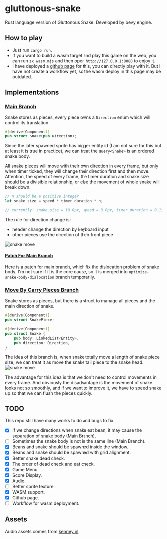 # gluttonous-snake

Rust language version of Gluttonous Snake. Developed by bevy engine.

## How to play

- Just run `cargo run`.
- If you want to build a wasm target and play this game on the web, you can run `zx wasm.mjs` and then open `http://127.0.0.1:8080` to enjoy it.
- I have deployed a [github page](https://sasakiyori.github.io/gluttonous-snake/) for this, you can directly play with it. But I have not create a workflow yet, so the wasm deploy in this page may be outdated.


## Implementations

### [Main Branch](https://github.com/sasakiyori/gluttonous-snake/tree/main)

Snake stores as pieces, every piece owns a `Direction` enum which will control its translation.

```rust
#[derive(Component)]
pub struct Snake(pub Direction);
```

Since the later spawned sprite has bigger entity id (I am not sure for this but at least it is true in practice), we can treat the `Query<Snake>` is an ordered snake body.  

All snake pieces will move with their own direction in every frame, but only when timer ticked, they will change their direction first and then move. Attention, the speed of every frame, the timer duration and snake size should be a divisible relationship, or else the movement of whole snake will break down.

```rust
// n should be a positive integer
let snake_size = speed * timer_duration * n;

// currently: snake_size = 18.0px, speed = 3.0px, timer_duration = 0.1s, frame = 1/60 s
```

The rule for direction change is:  

- header change the direction by keyboard input
- other pieces use the direction of their front piece

![snake move](doc/m1.png)

#### [Patch For Main Branch](https://github.com/sasakiyori/gluttonous-snake/tree/optimize-snake-body-dislocation)

Here is a patch for main branch, which fix the dislocation problem of snake body. I'm not sure if it is the core cause, so it is merged into `optimize-snake-body-dislocation` branch temporarily.


### [Move By Carry Pieces Branch](https://github.com/sasakiyori/gluttonous-snake/tree/move_by_carry_pieces)

Snake stores as pieces, but there is a struct to manage all pieces and the main direction of snake.

```rust
#[derive(Component)]
pub struct SnakePiece;

#[derive(Component)]
pub struct Snake {
    pub body: LinkedList<Entity>,
    pub direction: Direction,
}
```

The idea of this branch is, when snake totally move a length of snake piece size, we can treat it as move the snake tail piece to the snake head.  
![snake move](doc/m2.png)

The advantage for this idea is that we don't need to control movements in every frame. And obviously the disadvantage is the movement of snake looks not so smoothly, and if we want to improve it, we have to speed snake up so that we can flush the pieces quickly.

## TODO

This repo still have many works to do and bugs to fix.

- [x] If we change directions when snake eat bean, it may cause the separation of snake body (Main Branch).
- [ ] Sometimes the snake body is not in the same line (Main Branch).
- [x] Beans and snake should be spawned inside the window.
- [x] Beans and snake should be spawned with grid alignment.
- [x] Better snake dead check.
- [x] The order of dead check and eat check.
- [x] Game Menu.
- [x] Score Display.
- [x] Audio.
- [ ] Better sprite texture.
- [x] WASM support.
- [x] Github page.
- [ ] Workflow for wasm deployment.

## Assets

Audio assets comes from [kenney.nl](https://www.kenney.nl/assets/impact-sounds).
